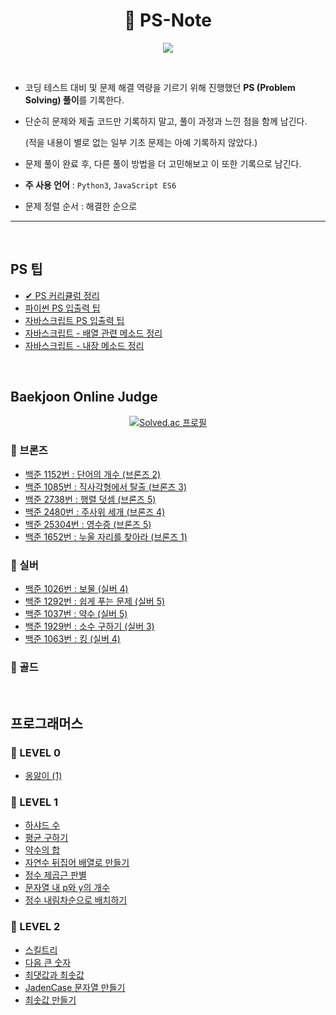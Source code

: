 <div align=center>

# 📔 PS-Note

<img src="https://img.shields.io/badge/author-SangYoonLee-lightgrey"></a>

</div>

<br/>

- 코딩 테스트 대비 및 문제 해결 역량을 기르기 위해 진행했던 <strong>PS (Problem Solving) 풀이</strong>를 기록한다.

- 단순히 문제와 제출 코드만 기록하지 말고, 풀이 과정과 느낀 점을 함께 남긴다.

  (적을 내용이 별로 없는 일부 기초 문제는 아예 기록하지 않았다.)

- 문제 풀이 완료 후, 다른 풀이 방법을 더 고민해보고 이 또한 기록으로 남긴다.

- <strong>주 사용 언어</strong> : <code>Python3</code>, <code>JavaScript ES6</code>

- 문제 정렬 순서 : 해결한 순으로

---

<br/>

## PS 팁

- <a href="https://github.com/SangYoonLee1231/PS-Note/blob/main/ps_curriculum.md">✔ PS 커리큘럼 정리</a>
- <a href="https://github.com/SangYoonLee1231/PS-Note/blob/main/PS_tip/PS_tip_inout.md">파이썬 PS 입출력 팁</a>
- <a href="https://github.com/SangYoonLee1231/PS-Note/blob/main/PS_tip/PS_tip_javascript_inout.md">자바스크립트 PS 입출력 팁</a>
- <a href="https://github.com/SangYoonLee1231/TIL/blob/main/JavaScript/javascript_array_function.md">자바스크립트 - 배열 관련 메소드 정리 </a>
- <a href="https://github.com/SangYoonLee1231/TIL/blob/main/JavaScript/javascript_method_list.md">자바스크립트 - 내장 메소드 정리</a>

<br/>

## Baekjoon Online Judge

<div align="center">

[![Solved.ac
프로필](http://mazassumnida.wtf/api/v2/generate_badge?boj=prestro1231)](https://solved.ac/prestro1231)

</div>

### 🥉 브론즈

- <a href="https://github.com/SangYoonLee1231/PS-Note/blob/main/BJ_code/Bronze/bj_1152.md">백준 1152번 : 단어의 개수 (브론즈 2)</a>
- <a href="https://github.com/SangYoonLee1231/PS-Note/blob/main/BJ_code/Bronze/bj_1085.md">백준 1085번 : 직사각형에서 탈출 (브론즈 3)</a>
- <a href="https://github.com/SangYoonLee1231/PS-Note/blob/main/BJ_code/Bronze/bj_2738.md">백준 2738번 : 행렬 덧셈 (브론즈 5)</a>
- <a href="https://github.com/SangYoonLee1231/PS-Note/blob/main/BJ_code/Bronze/bj_2480.md">백준 2480번 : 주사위 세개 (브론즈 4)</a>
- <a href="https://github.com/SangYoonLee1231/PS-Note/blob/main/BJ_code/Bronze/bj_25304.md">백준 25304번 : 영수증 (브론즈 5)</a>
- <a href="https://github.com/SangYoonLee1231/PS-Note/blob/main/BJ_code/Bronze/bj_1652.md">백준 1652번 : 누울 자리를 찾아라 (브론즈 1)</a>

### 🥈 실버

- <a href="https://github.com/SangYoonLee1231/PS-Note/blob/main/BJ_code/Silver/bj_1026.md">백준 1026번 : 보물 (실버 4)</a>
- <a href="https://github.com/SangYoonLee1231/PS-Note/blob/main/BJ_code/Silver/bj_1292.md">백준 1292번 : 쉽게 푸는 문제 (실버 5)</a>
- <a href="https://github.com/SangYoonLee1231/PS-Note/blob/main/BJ_code/Silver/bj_1037.md">백준 1037번 : 약수 (실버 5)</a>
- <a href="https://github.com/SangYoonLee1231/PS-Note/blob/main/BJ_code/Silver/bj_1929.md">백준 1929번 : 소수 구하기 (실버 3)</a>
- <a href="https://github.com/SangYoonLee1231/PS-Note/blob/main/BJ_code/Silver/bj_1063.md">백준 1063번 : 킹 (실버 4)</a>

### 🥇 골드

<br/>

## 프로그래머스

### 📓 LEVEL 0

- <a href="https://github.com/SangYoonLee1231/PS-Note/blob/main/Programmers_code/LEVEL_0/babbling.md">옹앓이 (1)</a>

### 📗 LEVEL 1

- <a href="https://github.com/SangYoonLee1231/PS-Note/blob/main/Programmers_code/LEVEL_1/harshad.md">하샤드 수</a>
- <a href="https://github.com/SangYoonLee1231/PS-Note/blob/main/Programmers_code/LEVEL_1/average.md">평균 구하기</a>
- <a href="https://github.com/SangYoonLee1231/PS-Note/blob/main/Programmers_code/LEVEL_1/divisor.md">약수의 합</a>
- <a href="https://github.com/SangYoonLee1231/PS-Note/blob/main/Programmers_code/LEVEL_1/number_reverse.md">자연수 뒤집어 배열로 만들기</a>
- <a href="https://github.com/SangYoonLee1231/PS-Note/blob/main/Programmers_code/LEVEL_1/sqrt.md">정수 제곱근 판별</a>
- <a href="https://github.com/SangYoonLee1231/PS-Note/blob/main/Programmers_code/LEVEL_1/how_many_py.md">문자열 내 p와 y의 개수</a>
- <a href="https://github.com/SangYoonLee1231/PS-Note/blob/main/Programmers_code/LEVEL_1/descending_order.md">정수 내림차순으로 배치하기</a>

### 📒 LEVEL 2

- <a href="https://github.com/SangYoonLee1231/PS-Note/blob/main/Programmers_code/LEVEL_2/skill_tree.md">스킬트리</a>
- <a href="https://github.com/SangYoonLee1231/PS-Note/blob/main/Programmers_code/LEVEL_2/next_big_number.md">다음 큰 숫자</a>
- <a href="https://github.com/SangYoonLee1231/PS-Note/blob/main/Programmers_code/LEVEL_2/max_and_min.md">최댓값과 최솟값</a>
- <a href="https://github.com/SangYoonLee1231/PS-Note/blob/main/Programmers_code/LEVEL_2/jaden_case.md">JadenCase 문자열 만들기</a>
- <a href="https://github.com/SangYoonLee1231/PS-Note/blob/main/Programmers_code/LEVEL_2/make_minimum.md">최솟값 만들기</a>
